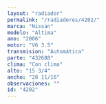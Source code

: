 ```yaml
---
layout: "radiador"
permalink: "/radiadores/4202/"
marca: "Nissan"
modelo: "Altima"
ano: "2006"
motor: "V6 3.5"
transmision: "Automática"
parte: "432688"
clima: "Con clima"
alto: "15 3/4"
ancho: "28 11/16"
observaciones: ""
id: "4202"
---
```


